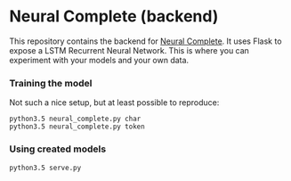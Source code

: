 # Neural Complete (backend)

This repository contains the backend for [Neural Complete](../). It uses Flask to expose a LSTM Recurrent Neural Network. This is where you can experiment with your models and your own data.

### Training the model

Not such a nice setup, but at least possible to reproduce:

    python3.5 neural_complete.py char
    python3.5 neural_complete.py token

### Using created models

    python3.5 serve.py
